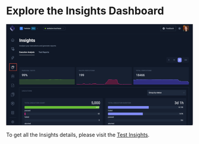 # Explore the Insights Dashboard

![Insights Dashboard](../img/insights-dashboard-072024.png)

To get all the Insights details, please visit the [Test Insights](../articles/test-insights.md).